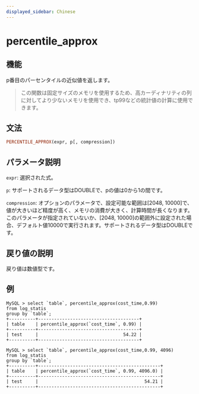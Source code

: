 ```yaml
---
displayed_sidebar: Chinese
---
```


# percentile_approx

## 機能

p番目のパーセンタイルの近似値を返します。

> この関数は固定サイズのメモリを使用するため、高カーディナリティの列に対してより少ないメモリを使用でき、tp99などの統計値の計算に使用できます。

## 文法

```Haskell
PERCENTILE_APPROX(expr, p[, compression])
```

## パラメータ説明

`expr`: 選択された式。

`p`: サポートされるデータ型はDOUBLEで、pの値は0から1の間です。

`compression`: オプションのパラメータで、設定可能な範囲は[2048, 10000]で、値が大きいほど精度が高く、メモリの消費が大きく、計算時間が長くなります。このパラメータが指定されていないか、[2048, 10000]の範囲外に設定された場合、デフォルト値10000で実行されます。サポートされるデータ型はDOUBLEです。

## 戻り値の説明

戻り値は数値型です。

## 例

```plain text
MySQL > select `table`, percentile_approx(cost_time,0.99)
from log_statis
group by `table`;
+----------+--------------------------------------+
| table    | percentile_approx(`cost_time`, 0.99) |
+----------+--------------------------------------+
| test     |                                54.22 |
+----------+--------------------------------------+

MySQL > select `table`, percentile_approx(cost_time,0.99, 4096)
from log_statis
group by `table`;
+----------+----------------------------------------------+
| table    | percentile_approx(`cost_time`, 0.99, 4096.0) |
+----------+----------------------------------------------+
| test     |                                        54.21 |
+----------+----------------------------------------------+
```

